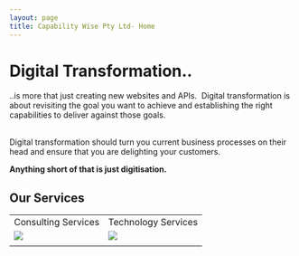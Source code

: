 ```yaml
---
layout: page
title: Capability Wise Pty Ltd- Home
---
```


# Digital Transformation..

..is more that just creating new websites and APIs.  Digital transformation is about revisiting the goal you want to achieve and establishing the right capabilities to deliver against those goals.

<br/>
Digital transformation should turn you current business processes on their head and ensure that you are delighting your customers.

**Anything short of that is just digitisation.**


<div class="content-block-2">
<h2>Our Services</h2>

<table>
<tr>
<td>Consulting Services</td>
<td>Technology Services</td>
</tr>
<tr>
<td><img src="{site.url | absolute}/images/product-2.png"/></td>
<td><img src="{site.url | absolute}/images/product-3.png"/></td>
</tr>
<tr>
<td></td>
<td></td>
</tr>
</table>

</div>
